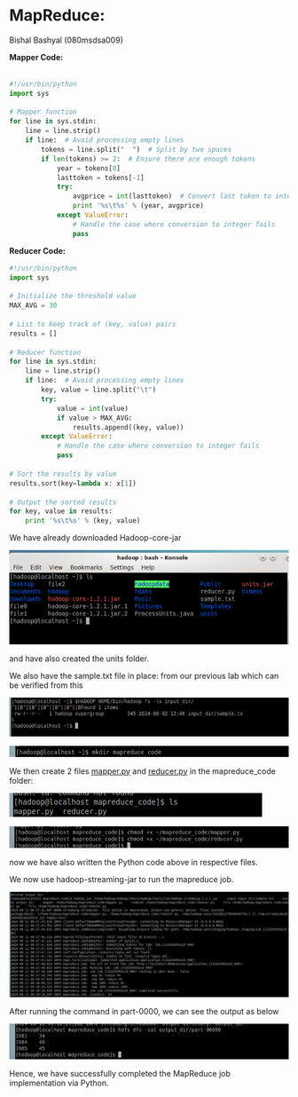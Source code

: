 # MapReduce:

Bishal Bashyal (080msdsa009)

**Mapper Code:**

```python

#!/usr/bin/python
import sys

# Mapper function
for line in sys.stdin:
    line = line.strip()
    if line:  # Avoid processing empty lines
        tokens = line.split("  ")  # Split by two spaces
        if len(tokens) >= 2:  # Ensure there are enough tokens
            year = tokens[0]
            lasttoken = tokens[-1]
            try:
                avgprice = int(lasttoken)  # Convert last token to integer
                print '%s\t%s' % (year, avgprice)
            except ValueError:
                # Handle the case where conversion to integer fails
                pass

```

**Reducer Code:**

```python
#!/usr/bin/python
import sys

# Initialize the threshold value
MAX_AVG = 30

# List to keep track of (key, value) pairs
results = []

# Reducer function
for line in sys.stdin:
    line = line.strip()
    if line:  # Avoid processing empty lines
        key, value = line.split("\t")
        try:
            value = int(value)
            if value > MAX_AVG:
                results.append((key, value))
        except ValueError:
            # Handle the case where conversion to integer fails
            pass

# Sort the results by value
results.sort(key=lambda x: x[1])

# Output the sorted results
for key, value in results:
    print '%s\t%s' % (key, value)

```

We have already downloaded Hadoop-core-jar

![image.png](image.png)

and have also created the units folder.

We also have the sample.txt file in place: from our previous lab which can be verified from this

![image.png](image%201.png)

![image.png](image%202.png)

We then create 2 files [mapper.py](http://mapper.py) and [reducer.py](http://reducer.py) in the mapreduce_code folder:

![image.png](image%203.png)

![image.png](image%204.png)

now we have also written the Python code above in respective files.

We now use hadoop-streaming-jar to run the mapreduce job.

![image.png](image%205.png)

After running the command in part-0000, we can see the output as below

![image.png](image%206.png)

Hence, we have successfully completed the MapReduce job implementation via Python.